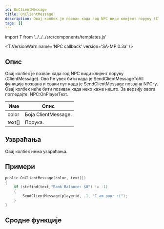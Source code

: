 ```yaml
---
id: OnClientMessage
title: OnClientMessage
description: Овај колбек је позван када год NPC види клијент поруку (ClientMessage).
tags: []
---
```


import T from '../../../src/components/templates.js'

<T.VersionWarn name='NPC callback' version='SA-MP 0.3a' />

## Опис

Овај колбек је позван када год NPC види клијент поруку (ClientMessage).  Ово ће увек бити када је SendClientMessageToAll функција позвана и сваки пут када је SendClientMessage позвана NPC-у. Овај колбек неће бити позиван када неко каже нешто. За верзију овога погледајте: NPC:OnPlayerText.

| Име    | Опис                            |
| ------ | ------------------------------- |
| color  | Боја ClientMessage. |
| text[] | Порука.             |

## Узвраћања

Овај колбек нема узвраћања.

## Примери

```c
public OnClientMessage(color, text[])
{
    if (strfind(text,"Bank Balance: $0") != -1)
    {
        SendClientMessage(playerid, -1, "I am poor :(");
    }
}
```

## Сродне функције
